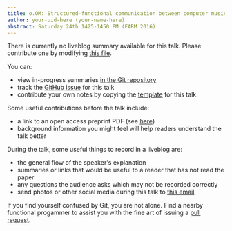 ```yaml
---
title: o.OM: Structured-functional communication between computer music systems using OSC and Odot
author: your-uid-here (your-name-here)
abstract: Saturday 24th 1425-1450 PM (FARM 2016)
---
```


There is currently no liveblog summary available for this talk. Please contribute one by modifying [this file](https://github.com/ocamllabs/icfp2016-blog/blob/master/FARM/oom-structuredfunctional-co.md).

You can:
* view in-progress summaries [in the Git repository](https://github.com/ocamllabs/icfp2016-blog/tree/master/FARM/oom-structuredfunctional-co/)
* track the [GitHub issue](https://github.com/ocamllabs/icfp2016-blog/issues/193) for this talk
* contribute your own notes by copying the [template](oom-structuredfunctional-co/template.md) for this talk.

Some useful contributions before the talk include:
* a link to an open access preprint PDF (see [here](https://github.com/gasche/icfp2016-papers))
* background information you might feel will help readers understand the talk better

During the talk, some useful things to record in a liveblog are:
* the general flow of the speaker's explanation
* summaries or links that would be useful to a reader that has not read the paper
* any questions the audience asks which may not be recorded correctly
* send photos or other social media during this talk to [this email](mailto:icfp16.photos@gmail.com?subject=FARM:oom-structuredfunctional-co)

If you find yourself confused by Git, you are not alone. Find a nearby functional progammer
to assist you with the fine art of issuing a [pull request](https://help.github.com/articles/about-pull-requests/).

